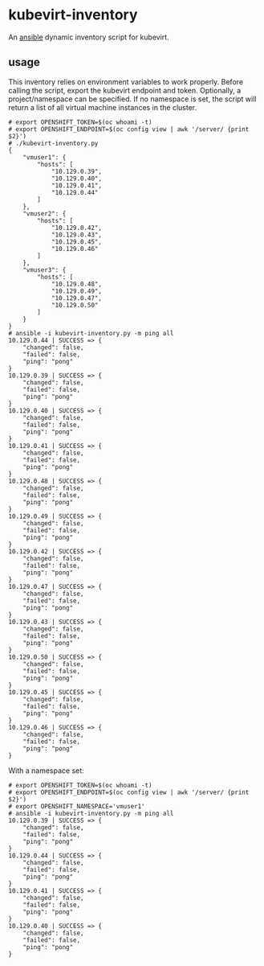 # kubevirt-inventory
An [ansible](https://www.ansible.com/) dynamic inventory script for kubevirt.

## usage

This inventory relies on environment variables to work properly. Before calling the script, export the kubevirt endpoint and token. Optionally, a project/namespace can be specified. If no namespace is set, the script will return a list of all virtual machine instances in the cluster.

~~~
# export OPENSHIFT_TOKEN=$(oc whoami -t)
# export OPENSHIFT_ENDPOINT=$(oc config view | awk '/server/ {print $2}')
# ./kubevirt-inventory.py
{   
    "vmuser1": {
        "hosts": [
            "10.129.0.39",
            "10.129.0.40",
            "10.129.0.41",
            "10.129.0.44"
        ]
    },
    "vmuser2": {
        "hosts": [
            "10.129.0.42",
            "10.129.0.43",
            "10.129.0.45",
            "10.129.0.46"
        ]
    },
    "vmuser3": {
        "hosts": [
            "10.129.0.48",
            "10.129.0.49",
            "10.129.0.47",
            "10.129.0.50"
        ]
    }
}
# ansible -i kubevirt-inventory.py -m ping all
10.129.0.44 | SUCCESS => {
    "changed": false, 
    "failed": false, 
    "ping": "pong"
}
10.129.0.39 | SUCCESS => {
    "changed": false, 
    "failed": false, 
    "ping": "pong"
}
10.129.0.40 | SUCCESS => {
    "changed": false, 
    "failed": false, 
    "ping": "pong"
}
10.129.0.41 | SUCCESS => {
    "changed": false, 
    "failed": false, 
    "ping": "pong"
}
10.129.0.48 | SUCCESS => {
    "changed": false, 
    "failed": false, 
    "ping": "pong"
}
10.129.0.49 | SUCCESS => {
    "changed": false, 
    "failed": false, 
    "ping": "pong"
}
10.129.0.42 | SUCCESS => {
    "changed": false, 
    "failed": false, 
    "ping": "pong"
}
10.129.0.47 | SUCCESS => {
    "changed": false, 
    "failed": false, 
    "ping": "pong"
}
10.129.0.43 | SUCCESS => {
    "changed": false, 
    "failed": false, 
    "ping": "pong"
}
10.129.0.50 | SUCCESS => {
    "changed": false, 
    "failed": false, 
    "ping": "pong"
}
10.129.0.45 | SUCCESS => {
    "changed": false, 
    "failed": false, 
    "ping": "pong"
}
10.129.0.46 | SUCCESS => {
    "changed": false, 
    "failed": false, 
    "ping": "pong"
}
~~~

With a namespace set:

~~~
# export OPENSHIFT_TOKEN=$(oc whoami -t)
# export OPENSHIFT_ENDPOINT=$(oc config view | awk '/server/ {print $2}')
# export OPENSHIFT_NAMESPACE='vmuser1'
# ansible -i kubevirt-inventory.py -m ping all
10.129.0.39 | SUCCESS => {
    "changed": false, 
    "failed": false, 
    "ping": "pong"
}
10.129.0.44 | SUCCESS => {
    "changed": false, 
    "failed": false, 
    "ping": "pong"
}
10.129.0.41 | SUCCESS => {
    "changed": false, 
    "failed": false, 
    "ping": "pong"
}
10.129.0.40 | SUCCESS => {
    "changed": false, 
    "failed": false, 
    "ping": "pong"
}
~~~




